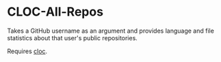 # CLOC-All-Repos
Takes a GitHub username as an argument and provides language and file statistics about that user's public repositories.

Requires [cloc](http://cloc.sourceforge.net/).
